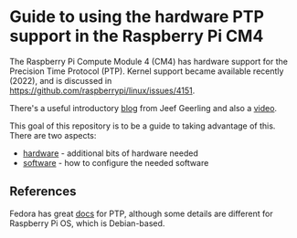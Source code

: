 # Guide to using the hardware PTP support in the Raspberry Pi CM4

The Raspberry Pi Compute Module 4 (CM4) has hardware support for the Precision Time Protocol (PTP).
Kernel support became available recently (2022), and is discussed in https://github.com/raspberrypi/linux/issues/4151.

There's a useful introductory [blog](https://www.jeffgeerling.com/blog/2022/ptp-and-ieee-1588-hardware-timestamping-on-raspberry-pi-cm4) from Jeef Geerling and also a [video](https://www.youtube.com/watch?v=RvnG-ywF6_s).

This goal of this repository is to be a guide to taking advantage of this. There are two aspects:

* [hardware](hardware.md) - additional bits of hardware needed
* [software](software.md) - how to configure the needed software

## References

Fedora has great [docs](https://docs.fedoraproject.org/en-US/fedora/latest/system-administrators-guide/servers/Configuring_PTP_Using_ptp4l/) for PTP, although some details are different for Raspberry Pi OS, which is Debian-based.


